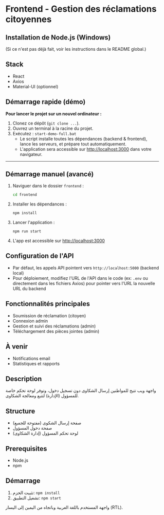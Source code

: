 # Frontend - Gestion des réclamations citoyennes

## Installation de Node.js (Windows)

(Si ce n'est pas déjà fait, voir les instructions dans le README global.)

## Stack
- React
- Axios
- Material-UI (optionnel)

## Démarrage rapide (démo)

**Pour lancer le projet sur un nouvel ordinateur :**

1. Clonez ce dépôt (`git clone ...`).
2. Ouvrez un terminal à la racine du projet.
3. Exécutez : `start-demo-full.bat`
   - Le script installe toutes les dépendances (backend & frontend), lance les serveurs, et prépare tout automatiquement.
   - L'application sera accessible sur [http://localhost:3000](http://localhost:3000) dans votre navigateur.

---

## Démarrage manuel (avancé)

1. Naviguer dans le dossier `frontend` :
   ```sh
   cd frontend
   ```
2. Installer les dépendances :
   ```sh
   npm install
   ```
3. Lancer l'application :
   ```sh
   npm run start
   ```
4. L'app est accessible sur [http://localhost:3000](http://localhost:3000)

## Configuration de l'API
- Par défaut, les appels API pointent vers `http://localhost:5000` (backend local)
- Pour déploiement, modifiez l'URL de l'API dans le code (ex: `.env` ou directement dans les fichiers Axios) pour pointer vers l'URL la nouvelle URL du backend

## Fonctionnalités principales
- Soumission de réclamation (citoyen)
- Connexion admin
- Gestion et suivi des réclamations (admin)
- Téléchargement des pièces jointes (admin)

## À venir
- Notifications email
- Statistiques et rapports

## Description
واجهة ويب تتيح للمواطنين إرسال الشكاوى دون تسجيل دخول، وتوفر لوحة تحكم خاصة للمسؤول (الإدارة) لتتبع ومعالجة الشكاوى.

## Structure
- صفحة إرسال الشكوى (مفتوحة للجميع)
- صفحة دخول المسؤول
- لوحة تحكم المسؤول (إدارة الشكاوى)

## Prerequisites
- Node.js
- npm

## Démarrage
1. تثبيت الحزم: `npm install`
2. تشغيل التطبيق: `npm start`

واجهة المستخدم باللغة العربية وباتجاه من اليمين إلى اليسار (RTL).
